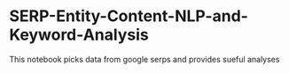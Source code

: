 # SERP-Entity-Content-NLP-and-Keyword-Analysis

This notebook picks data from google serps and provides sueful analyses
